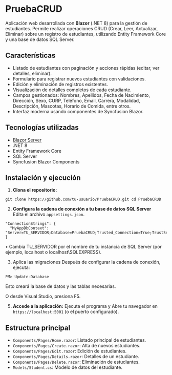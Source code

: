 # PruebaCRUD

Aplicación web desarrollada con **Blazor** (.NET 8) para la gestión de estudiantes. Permite realizar operaciones CRUD (Crear, Leer, Actualizar, Eliminar) sobre un registro de estudiantes, utilizando Entity Framework Core y una base de datos SQL Server.

## Características

- Listado de estudiantes con paginación y acciones rápidas (editar, ver detalles, eliminar).
- Formulario para registrar nuevos estudiantes con validaciones.
- Edición y eliminación de registros existentes.
- Visualización de detalles completos de cada estudiante.
- Campos gestionados: Nombres, Apellidos, Fecha de Nacimiento, Dirección, Sexo, CURP, Teléfono, Email, Carrera, Modalidad, Descripción, Mascotas, Horario de Comida, entre otros.
- Interfaz moderna usando componentes de Syncfusion Blazor.

## Tecnologías utilizadas

- [Blazor Server](https://dotnet.microsoft.com/apps/aspnet/web-apps/blazor)
- .NET 8
- Entity Framework Core
- SQL Server
- Syncfusion Blazor Components

## Instalación y ejecución

1. **Clona el repositorio:**

```
git clone https://github.com/tu-usuario/PruebaCRUD.git cd PruebaCRUD
```

2. **Configura la cadena de conexión a tu base de datos SQL Server**  
   Edita el archivo `appsettings.json`.

```
"ConnectionStrings": {
  "MyAppDbContext": "Server=TU_SERVIDOR;Database=PruebaCRUD;Trusted_Connection=True;TrustServerCertificate=true"
}
```
•	Cambia TU_SERVIDOR por el nombre de tu instancia de SQL Server (por ejemplo, localhost o localhost\\SQLEXPRESS).

3.	Aplica las migraciones
Después de configurar la cadena de conexión, ejecuta:

```
PM> Update-Database
```

Esto creará la base de datos y las tablas necesarias.

O desde Visual Studio, presiona F5.

5. **Accede a la aplicación:**
Ejecuta el programa y Abre tu navegador en `https://localhost:5001` (o el puerto configurado).

## Estructura principal
- `Components/Pages/Home.razor`: Listado principal de estudiantes.
- `Components/Pages/Create.razor`: Alta de nuevos estudiantes.
- `Components/Pages/Edit.razor`: Edición de estudiantes.
- `Components/Pages/Details.razor`: Detalles de un estudiante.
- `Components/Pages/Delete.razor`: Eliminación de estudiantes.
- `Models/Student.cs`: Modelo de datos del estudiante.
